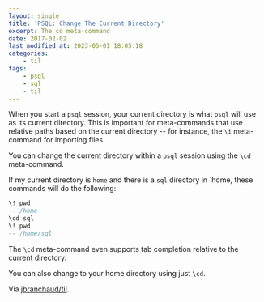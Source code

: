 ```yaml
---
layout: single
title: 'PSQL: Change The Current Directory'
excerpt: The cd meta-command
date: 2017-02-02
last_modified_at: 2023-05-01 18:05:18
categories:
    - til
tags:
    - psql
    - sql
    - til
---
```


When you start a `psql` session, your current directory is what `psql` will
use as its current directory. This is important for meta-commands that use
relative paths based on the current directory -- for instance, the `\i`
meta-command for importing files.

You can change the current directory within a `psql` session using the `\cd`
meta-command.

If my current directory is `home` and there is a `sql` directory in `home,
these commands will do the following:

```sql
\! pwd
-- /home
\cd sql
\! pwd
-- /home/sql
```

The `\cd` meta-command even supports tab completion relative to the current
directory.

You can also change to your home directory using just `\cd`.

Via [jbranchaud/til](https://github.com/jbranchaud/til).
